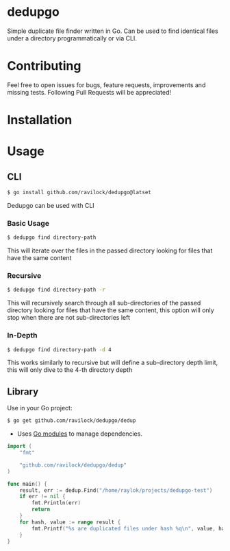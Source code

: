 # dedupgo
Simple duplicate file finder written in Go.
Can be used to find identical files under a directory programmatically or via CLI.

# Contributing

Feel free to open issues for bugs, feature requests, improvements and missing tests.
Following Pull Requests will be appreciated!

# Installation

# Usage

## CLI

```bash
$ go install github.com/ravilock/dedupgo@latset
```

Dedupgo can be used with CLI

### Basic Usage

```bash
$ dedupgo find directory-path
```

This will iterate over the files in the passed directory looking for files that have the same content

### Recursive

```bash
$ dedupgo find directory-path -r
```

This will recursively search through all sub-directories of the passed directory looking for files that have the same content,
this option will only stop when there are not sub-directories left

### In-Depth

```bash
$ dedupgo find directory-path -d 4
```

This works similarly to recursive but will define a sub-directory depth limit,
this will only dive to the 4-th directory depth

## Library

Use in your Go project:

```bash
$ go get github.com/ravilock/dedupgo/dedup
```


* Uses [Go modules](https://golang.org/cmd/go/#hdr-Modules__module_versions__and_more) to manage dependencies.

```go
import (
	"fmt"

	"github.com/ravilock/dedupgo/dedup"
)

func main() {
	result, err := dedup.Find("/home/raylok/projects/dedupgo-test")
	if err != nil {
		fmt.Println(err)
		return
	}
	for hash, value := range result {
		fmt.Printf("%s are duplicated files under hash %q\n", value, hash)
	}
}
```

